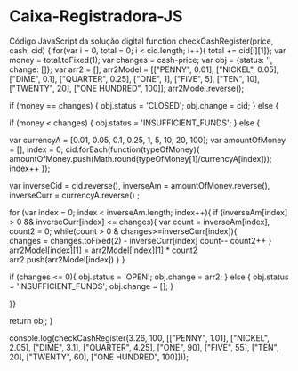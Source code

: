 # Caixa-Registradora-JS
Código JavaScript da solução digital
function checkCashRegister(price, cash, cid) {
    for(var i = 0, total = 0; i < cid.length; i++){
    total += cid[i][1]};
    var money = total.toFixed(1);
    var changes = cash-price;
    var obj = {status: '', change: []};
    var arr2 = [], arr2Model = [["PENNY", 0.01], ["NICKEL", 0.05], ["DIME", 0.1], ["QUARTER", 0.25], ["ONE", 1], ["FIVE", 5], ["TEN", 10], ["TWENTY", 20], ["ONE HUNDRED", 100]];
    arr2Model.reverse();


   if (money == changes) {
      obj.status = 'CLOSED';
      obj.change = cid;
    } else {
    
   if (money < changes) {
        obj.status = 'INSUFFICIENT_FUNDS';
      } else {
    
    
   var currencyA = [0.01, 0.05, 0.1, 0.25, 1, 5, 10, 20, 100];
   var amountOfMoney = [], index = 0;
   cid.forEach(function(typeOfMoney){
amountOfMoney.push(Math.round(typeOfMoney[1]/currencyA[index]));
      index++
    });
    


   var inverseCid = cid.reverse(), inverseAm = amountOfMoney.reverse(), inverseCurr = currencyA.reverse() ;
    
    
   for (var index = 0; index < inverseAm.length; index++){
if (inverseAm[index] > 0 && inverseCurr[index] <= changes){
     var count = inverseAm[index], count2 = 0;
     while(count > 0 & changes>=inverseCurr[index]){    
          changes = changes.toFixed(2) - inverseCurr[index]
          count--
          count2++
      }
    arr2Model[index][1] = arr2Model[index][1] * count2
    arr2.push(arr2Model[index])
    }
  }
    
    
   if (changes <= 0){
      obj.status = 'OPEN';
      obj.change = arr2;
    } else {
      obj.status = 'INSUFFICIENT_FUNDS';
      obj.change = [];
    }


   }}

return obj;
}

console.log(checkCashRegister(3.26, 100, [["PENNY", 1.01], ["NICKEL", 2.05], ["DIME", 3.1], ["QUARTER", 4.25], ["ONE", 90], ["FIVE", 55], ["TEN", 20], ["TWENTY", 60], ["ONE HUNDRED", 100]]));
